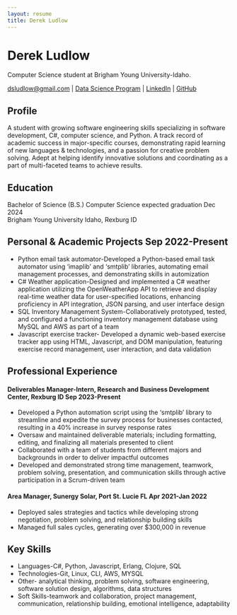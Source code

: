```yaml
---
layout: resume
title: Derek Ludlow
---
```

# Derek Ludlow
Computer Science student at Brigham Young University-Idaho.

<div id="webaddress">
<a href="dsludlow@gmail.com">dsludlow@gmail.com</a>
| <a href="https://byuidatascience.github.io/development.html">Data Science Program</a>
| <a href="https://www.linkedin.com/in/derek-ludlow">LinkedIn</a>
| <a href="https://github.com/derek-ludlow?tab=repositories">GitHub</a>
</div>

<!-- https://www.monique.tech/the-art-of-markdown -->

## Profile
A student with growing software engineering skills specializing in software development, C#, computer science, and Python. A track record of academic success in major-specific courses, demonstrating rapid learning of new languages & technologies, and a passion for creative problem solving. Adept at helping identify innovative solutions and coordinating as a part of multi-faceted teams to achieve results.

## Education
Bachelor of Science (B.S.) Computer Science 			                       expected graduation Dec 2024       
Brigham Young University Idaho, Rexburg ID 

## Personal & Academic Projects                                                                      Sep 2022-Present
-	Python email task automator-Developed a Python-based email task automator using ‘imaplib’ and ‘smtplib’ libraries, automating email management processes, and demonstrating skills in automization
-	C# Weather application-Designed and implemented a C# weather application utilizing the OpenWeatherApp API to retrieve and display real-time weather data for user-specified locations, enhancing proficiency in API integration, JSON parsing, and user interface design
-	SQL Inventory Management System-Collaboratively prototyped, tested, and configured a functioning inventory management database using MySQL and AWS as part of a team
-	Javascript exercise tracker- Developed a dynamic web-based exercise tracker app using HTML, Javascript, and DOM manipulation, featuring exercise record management, user interaction, and data validation

## Professional Experience
#### Deliverables Manager-Intern, Research and Business Development Center, Rexburg ID            Sep 2023-Present
-	Developed a Python automation script using the ‘smtplib’ library to streamline and expedite the survey process for businesses contacted, resulting in a 40% increase in survey response rates
-	Oversaw and maintained deliverable materials; including formatting, editing, and finalizing all materials presented to client
-	Collaborated with a team of students from different majors and backgrounds in order to deliver impactful outcomes 
-	Developed and demonstrated strong time management, teamwork, problem solving, presentation, and communication skills through active participation in a Scrum-driven team

#### Area Manager, Sunergy Solar, Port St. Lucie FL    					                  Apr 2021-Jan 2022
-	Deployed sales strategies and tactics while developing strong negotiation, problem solving, and relationship building skills
-	Managed full sales cycles, generating over $300,000 in revenue

## Key Skills 
-	Languages-C#, Python, Javascript, Erlang, Clojure, SQL
-	Technologies-Git, Linux, CLI, AWS, MYSQL
- Other- analytical thinking, problem solving, software engineering, software solution design, algorithms, data structures
-	Soft Skills-teamwork and collaboration, project management, communication, relationship building, emotional intelligence, adaptability 

<!-- ### Footer

Last updated: May 2013 -->


